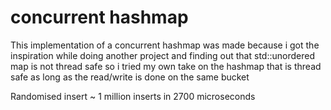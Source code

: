 # concurrent hashmap

This implementation of a concurrent hashmap was made because i got the inspiration while doing another project
and finding out that std::unordered map is not thread safe so i tried my own take on the hashmap that is thread safe as long as the 
read/write is done on the same bucket 

Randomised insert ~ 1 million inserts in 2700 microseconds
